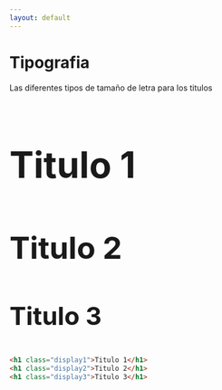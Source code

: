 ```yaml
---
layout: default
---
```


# Tipografia
Las diferentes tipos de tama&#241;o de letra para los titulos
<h3 style="font-size: 64px;">Titulo 1</h3>
<h3 style="font-size: 54px;">Titulo 2</h3>
<h3 style="font-size: 44px;">Titulo 3</h3>

```html
<h1 class="display1">Titulo 1</h1>
<h1 class="display2">Titulo 2</h1>
<h1 class="display3">Titulo 3</h1>
```